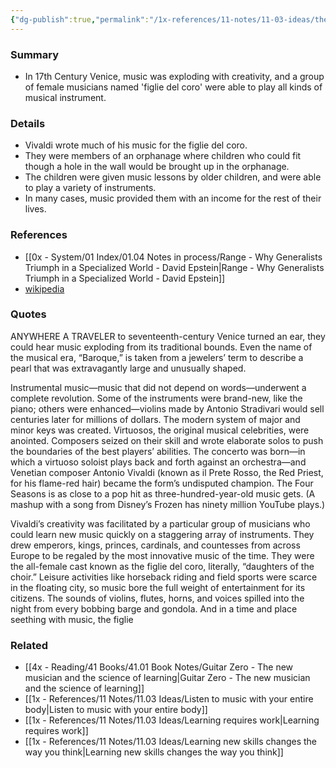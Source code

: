 ```yaml
---
{"dg-publish":true,"permalink":"/1x-references/11-notes/11-03-ideas/the-figlia-del-coro-the-all-female-multi-instrumental-band/","title":"The figlia del coro - The all female multi-instrumental band"}
---
```



### Summary
- In 17th Century Venice, music was exploding with creativity, and a group of female musicians named 'figlie del coro' were able to play all kinds of musical instrument.

### Details
- Vivaldi wrote much of his music for the figlie del coro.
- They were members of an orphanage where children who could fit though a hole in the wall would be brought up in the orphanage. 
- The children were given music lessons by older children, and were able to play a variety of instruments.
- In many cases, music provided them with an income for the rest of their lives.

### References
- [[0x - System/01 Index/01.04 Notes in process/Range - Why Generalists Triumph in a Specialized World - David Epstein\|Range - Why Generalists Triumph in a Specialized World - David Epstein]]
- [wikipedia](https://en.wikipedia.org/wiki/Ospedale_della_Piet%C3%A0)

### Quotes
ANYWHERE A TRAVELER to seventeenth-century Venice turned an ear, they could hear music exploding from its traditional bounds. Even the name of the musical era, “Baroque,” is taken from a jewelers’ term to describe a pearl that was extravagantly large and unusually shaped.

Instrumental music—music that did not depend on words—underwent a complete revolution. Some of the instruments were brand-new, like the piano; others were enhanced—violins made by Antonio Stradivari would sell centuries later for millions of dollars. The modern system of major and minor keys was created. Virtuosos, the original musical celebrities, were anointed. Composers seized on their skill and wrote elaborate solos to push the boundaries of the best players’ abilities. The concerto was born—in which a virtuoso soloist plays back and forth against an orchestra—and Venetian composer Antonio Vivaldi (known as il Prete Rosso, the Red Priest, for his flame-red hair) became the form’s undisputed champion. The Four Seasons is as close to a pop hit as three-hundred-year-old music gets. (A mashup with a song from Disney’s Frozen has ninety million YouTube plays.)

Vivaldi’s creativity was facilitated by a particular group of musicians who could learn new music quickly on a staggering array of instruments. They drew emperors, kings, princes, cardinals, and countesses from across Europe to be regaled by the most innovative music of the time. They were the all-female cast known as the figlie del coro, literally, “daughters of the choir.” Leisure activities like horseback riding and field sports were scarce in the floating city, so music bore the full weight of entertainment for its citizens. The sounds of violins, flutes, horns, and voices spilled into the night from every bobbing barge and gondola. And in a time and place seething with music, the figlie 

### Related
- [[4x - Reading/41 Books/41.01 Book Notes/Guitar Zero - The new musician and the science of learning\|Guitar Zero - The new musician and the science of learning]]
- [[1x - References/11 Notes/11.03 Ideas/Listen to music with your entire body\|Listen to music with your entire body]]
- [[1x - References/11 Notes/11.03 Ideas/Learning requires work\|Learning requires work]]
- [[1x - References/11 Notes/11.03 Ideas/Learning new skills changes the way you think\|Learning new skills changes the way you think]]